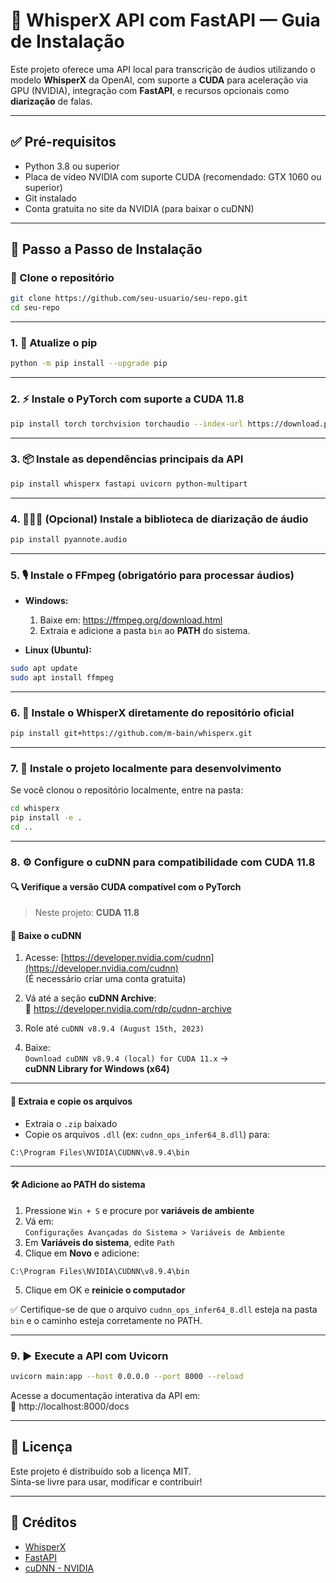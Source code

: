 # 🧠 WhisperX API com FastAPI — Guia de Instalação

Este projeto oferece uma API local para transcrição de áudios utilizando o modelo **WhisperX** da OpenAI, com suporte a **CUDA** para aceleração via GPU (NVIDIA), integração com **FastAPI**, e recursos opcionais como **diarização** de falas.

---

## ✅ Pré-requisitos

- Python 3.8 ou superior
- Placa de vídeo NVIDIA com suporte CUDA (recomendado: GTX 1060 ou superior)
- Git instalado
- Conta gratuita no site da NVIDIA (para baixar o cuDNN)

---

## 🚀 Passo a Passo de Instalação

### 🧬 Clone o repositório

```bash
git clone https://github.com/seu-usuario/seu-repo.git
cd seu-repo
```

---

### 1. 🔄 Atualize o pip

```bash
python -m pip install --upgrade pip
```

---

### 2. ⚡ Instale o PyTorch com suporte a CUDA 11.8

```bash
pip install torch torchvision torchaudio --index-url https://download.pytorch.org/whl/cu118
```

---

### 3. 📦 Instale as dependências principais da API

```bash
pip install whisperx fastapi uvicorn python-multipart
```

---

### 4. 🧑‍🤝‍🧑 (Opcional) Instale a biblioteca de **diarização** de áudio

```bash
pip install pyannote.audio
```

---

### 5. 🎙️ Instale o **FFmpeg** (obrigatório para processar áudios)

- **Windows:**
  1. Baixe em: https://ffmpeg.org/download.html
  2. Extraia e adicione a pasta `bin` ao **PATH** do sistema.

- **Linux (Ubuntu):**

```bash
sudo apt update
sudo apt install ffmpeg
```

---

### 6. 🧬 Instale o WhisperX diretamente do repositório oficial

```bash
pip install git+https://github.com/m-bain/whisperx.git
```

---

### 7. 🧪 Instale o projeto localmente para desenvolvimento

Se você clonou o repositório localmente, entre na pasta:

```bash
cd whisperx
pip install -e .
cd ..
```

---

### 8. ⚙️ Configure o cuDNN para compatibilidade com CUDA 11.8

#### 🔍 Verifique a versão CUDA compatível com o PyTorch  
> Neste projeto: **CUDA 11.8**

#### 🔗 Baixe o cuDNN

1. Acesse: [https://developer.nvidia.com/cudnn](https://developer.nvidia.com/cudnn)  
   (É necessário criar uma conta gratuita)

2. Vá até a seção **cuDNN Archive**:  
   🔗 https://developer.nvidia.com/rdp/cudnn-archive

3. Role até `cuDNN v8.9.4 (August 15th, 2023)`

4. Baixe:  
   `Download cuDNN v8.9.4 (local) for CUDA 11.x` →  
   **cuDNN Library for Windows (x64)**

---

#### 📁 Extraia e copie os arquivos

- Extraia o `.zip` baixado
- Copie os arquivos `.dll` (ex: `cudnn_ops_infer64_8.dll`) para:

```
C:\Program Files\NVIDIA\CUDNN\v8.9.4\bin
```

---

#### 🛠️ Adicione ao PATH do sistema

1. Pressione `Win + S` e procure por **variáveis de ambiente**  
2. Vá em:  
   `Configurações Avançadas do Sistema > Variáveis de Ambiente`
3. Em **Variáveis do sistema**, edite `Path`  
4. Clique em **Novo** e adicione:

```
C:\Program Files\NVIDIA\CUDNN\v8.9.4\bin
```

5. Clique em OK e **reinicie o computador**

✅ Certifique-se de que o arquivo `cudnn_ops_infer64_8.dll` esteja na pasta `bin` e o caminho esteja corretamente no PATH.

---

### 9. ▶️ Execute a API com Uvicorn

```bash
uvicorn main:app --host 0.0.0.0 --port 8000 --reload
```

Acesse a documentação interativa da API em:  
📍 http://localhost:8000/docs

---

## 🧾 Licença

Este projeto é distribuído sob a licença MIT.  
Sinta-se livre para usar, modificar e contribuir!

---

## 🧠 Créditos

- [WhisperX](https://github.com/m-bain/whisperx)
- [FastAPI](https://fastapi.tiangolo.com/)
- [cuDNN - NVIDIA](https://developer.nvidia.com/cudnn)
